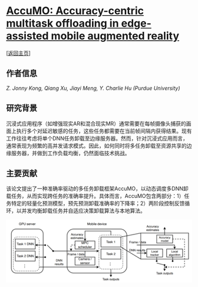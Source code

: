 # [AccuMO: Accuracy-centric multitask offloading in edge-assisted mobile augmented reality](https://doi.org/10.1145/3570361.3592531)

\[[返回主页](https://github.com/withhaotian/awesome-edge-AI-papers.git)\]

## 作者信息
*Z. Jonny Kong, Qiang Xu, Jiayi Meng, Y. Charlie Hu (Purdue University)*

## 研究背景
沉浸式应用程序（如增强现实AR和混合现实MR）通常需要在每帧摄像头捕获的画面上执行多个对延迟敏感的任务，这些任务都需要在当前帧间隔内获得结果。现有工作往往考虑将单个DNN任务卸载至边缘服务器。然而，针对沉浸式应用而言，通常表现为频繁的高并发请求模式。因此，如何同时将多任务卸载至资源共享的边缘服务器，并做到工作负载均衡，仍然面临技术挑战。

## 主要贡献
该论文提出了一种准确率驱动的多任务卸载框架AccuMO，以动态调度多DNN卸载任务，从而实现跨任务的准确率提升。具体而言，AccuMO包含两部分：1）任务特定的轻量化预测模型，预先预测卸载准确率的下降率；2）两阶段控制反馈循环，以并发均衡卸载任务并自适应决策卸载算法与本地算法。

![](../../figs/mobicom23-accumo.png)